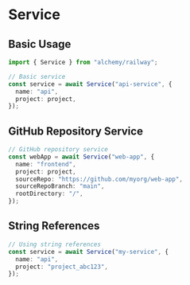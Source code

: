 # Service

## Basic Usage

```typescript
import { Service } from "alchemy/railway";

// Basic service
const service = await Service("api-service", {
  name: "api",
  project: project,
});
```

## GitHub Repository Service

```typescript
// GitHub repository service
const webApp = await Service("web-app", {
  name: "frontend",
  project: project,
  sourceRepo: "https://github.com/myorg/web-app",
  sourceRepoBranch: "main",
  rootDirectory: "/",
});
```

## String References

```typescript
// Using string references
const service = await Service("my-service", {
  name: "api",
  project: "project_abc123",
});
```